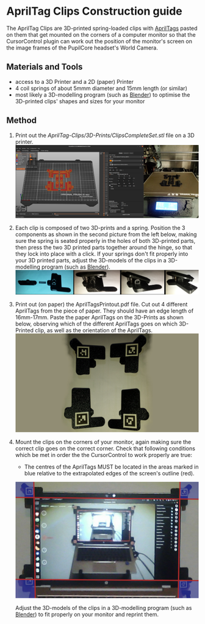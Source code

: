 # AprilTag Clips Construction guide
The AprilTag Clips are 3D-printed spring-loaded clips with [AprilTags](https://roboticsknowledgebase.com/wiki/sensing/apriltags/) pasted on them that get mounted on the corners of a computer monitor so that the CursorControl plugin can work out the position of the monitor's screen on the image frames of the PupilCore headset's World Camera.

## Materials and Tools
- access to a 3D Printer and a 2D (paper) Printer
- 4 coil springs of about 5mmm diameter and 15mm length (or similar)
- most likely a 3D-modelling program (such as [Blender](https://www.blender.org/)) to optimise the 3D-printed clips' shapes and sizes for your monitor
   
## Method
1. Print out the _AprilTag-Clips/3D-Prints/ClipsCompleteSet.stl_ file on a 3D printer.
  ![IMAGE OF 3D PRINTED PARTS](3D-Print-Clips.jpg)

2. Each clip is composed of two 3D-prints and a spring. Position the 3 components as shown in the second picture from the left below, making sure the spring is seated properly in the holes of both 3D-printed parts, then press the two 3D printed parts together around the hinge, so that they lock into place with a click. If your springs don't fit properly into your 3D printed parts, adjust the 3D-models of the clips in a 3D-modelling program (such as [Blender](https://www.blender.org/)).
![CLIP ASSEMBLY](ClipAssymbly.jpg)
3. Print out (on paper) the AprilTagsPrintout.pdf file. Cut out 4 different AprilTags from the piece of paper. They should have an edge length of 16mm-17mm. Paste the paper AprilTags on the 3D-Prints as shown below, observing which of the different AprilTags goes on which 3D-Printed clip, as well as the orientation of the AprilTags.
  ![IMAGE OF APRILTAGS PASTED ON CLIPS](AprilTagsPasted.jpg)

4. Mount the clips on the corners of your monitor, again making sure the correct clip goes on the correct corner. Check that following conditions which be met in order the the CursorControl to work properly are true:
   - The centres of the AprilTags MUST be located in the areas marked in blue relative to the extrapolated edges of the screen's outline (red).
   
   ![IMAGE OF APRILTAG CLIPS MOUNTED ON MONITOR SHOWING APRILTAG POSITION ZONES](AprilTagClipPositioning.png)
   
   Adjust the 3D-models of the clips in a 3D-modelling program (such as [Blender](https://www.blender.org/)) to fit properly on your monitor and reprint them.
